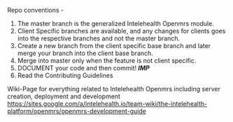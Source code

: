 Repo conventions - 
1. The master branch is the generalized Intelehealth Openmrs module.
2. Client Specific branches are available, and any changes for clients goes into the respective branches and not the master branch.
3. Create a new branch from the client specific base branch and later merge your branch into the client base branch.
4. Merge into master only when the feature is not client specific.
5. DOCUMENT your code and then commit! ***IMP***
6. Read the Contributing Guidelines

Wiki-Page for everything related to Intelehealth Openmrs including server creation, deployment and development
https://sites.google.com/a/intelehealth.io/team-wiki/the-intelehealth-platform/openmrs/openmrs-development-guide
